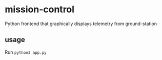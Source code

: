 # mission-control

Python frontend that graphically displays telemetry from ground-station

## usage

Run `python3 app.py`